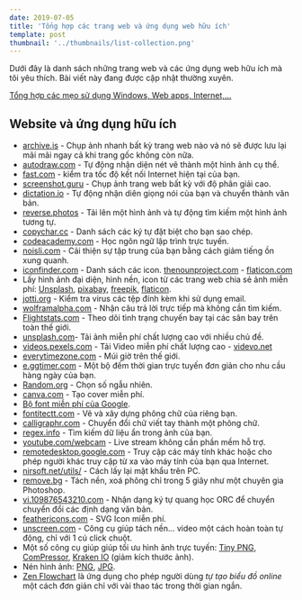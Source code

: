 ```yaml
---
date: 2019-07-05
title: 'Tổng hợp các trang web và ứng dụng web hữu ích'
template: post
thumbnail: '../thumbnails/list-collection.png'
---
```


Dưới đây là danh sách những trang web và các ứng dụng web hữu ích mà tôi yêu thích. <span class="green">Bài viết này đang được cập nhật thường xuyên</span>.

[<i class="fas fa-chevron-right"></i> Tổng hợp các mẹo sử dụng Windows, Web apps, Internet,...](/thu-thuat/)

## Website và ứng dụng hữu ích

<div class="two-columns-list">
<ul>
<li><a href="https://archive.is/" rel="noopener noreferrer" target="_blank">archive.is</a> - Chụp ảnh nhanh bất kỳ trang web nào và nó sẽ được lưu lại mãi mãi ngay cả khi trang gốc không còn nữa.</li>
<li><a href="https://www.autodraw.com/" rel="noopener noreferrer" target="_blank">autodraw.com</a> - Tự động nhận diện nét vẽ thành một hình ảnh cụ thể.</li>
<li><a href="https://fahttps://archive.is/st.com/en/" rel="noopener noreferrer" target="_blank">fast.com</a> - kiểm tra tốc độ kết nối Internet hiện tại của bạn.</li>
<li><a href="https://screenshot.guru/" rel="noopener noreferrer" target="_blank">screenshot.guru</a> - Chụp ảnh trang web bất kỳ với độ phân giải cao.</li>
<li><a href="https://dictation.io/?_ga=2.214868567.1782184413.1565073517-1753453193.1514572308" rel="noopener noreferrer" target="_blank">dictation.io</a> - Tự động nhận diên giọng nói của bạn và chuyển thành văn bản.</li>
<li><a href="reverse.photos" rel="noopener noreferrer" target="_blank">reverse.photos</a> - Tải lên một hình ảnh và tự động tìm kiếm một hình ảnh tương tự.</li>
<li><a href="http://copychar.cc/" rel="noopener noreferrer" target="_blank">copychar.cc</a> - Danh sách các ký tự đặt biệt cho bạn sao chép.</li>
<li><a href="http://codeacademy.com/" rel="noopener noreferrer" target="_blank">codeacademy.com</a> - Học ngôn ngữ lập trình trực tuyến.</li>
<li><a href="https://www.noisli.com/" rel="noopener noreferrer" target="_blank">noisli.com</a> - Cải thiện sự tập trung của bạn bằng cách giảm tiếng ồn xung quanh.</li>
<li><a href="http://www.iconfinder.com/" rel="noopener noreferrer" target="_blank">iconfinder.com</a> - Danh sách các icon. <a href="https://thenounproject.com/" rel="noopener noreferrer" target="_blank">thenounproject.com</a> - <a href="https://www.flaticon.com/" rel="noopener noreferrer" target="_blank">flaticon.com</a></li>
<li>Lấy hình ảnh đại diện, hình nền, icon từ các trang web chia sẻ ảnh miễn phí: <a href="https://unsplash.com/" rel="noopener noreferrer" target="_blank">Unsplash</a>, <a href="https://pixabay.com/" rel="noopener noreferrer" target="_blank">pixabay</a>, <a href="https://www.freepik.com/" rel="noopener noreferrer" target="_blank">freepik</a>, <a href="https://www.flaticon.com/" rel="noopener noreferrer" target="_blank">flaticon</a>.</li>
<li><a href="http://virusscan.jotti.org/en" rel="noopener noreferrer" target="_blank">jotti.org</a> - Kiểm tra virus các tệp đính kèm khi sử dụng email.</li>
<li><a href="http://wolframalpha.com/" rel="noopener noreferrer" target="_blank">wolframalpha.com</a> - Nhận câu trả lời trực tiếp mà không cần tìm kiếm.</li>
<li><a href="http://www.flightstats.com/" rel="noopener noreferrer" target="_blank">Flightstats.com</a> - Theo dõi tình trạng chuyến bay tại các sân bay trên toàn thế giới.</li>
<li><a href="https://unsplash.com/" rel="noopener noreferrer" target="_blank">unsplash.com</a>- Tải ảnh miễn phí chất lượng cao với nhiều chủ đề.</li>
<li><a href="https://videos.pexels.com/" rel="noopener noreferrer" target="_blank">videos.pexels.com</a> - Tải Video miễn phí chất lượng cao - <a href="https://www.videvo.net/" rel="noopener noreferrer" target="_blank">videvo.net</a></li>
<li><a href="http://everytimezone.com/" rel="noopener noreferrer" target="_blank">everytimezone.com</a> - Múi giờ trên thế giới.</li>
<li><a href="http://e.ggtimer.com/" rel="noopener noreferrer" target="_blank">e.ggtimer.com</a> - Một bộ đếm thời gian trực tuyến đơn giản cho nhu cầu hàng ngày của bạn.</li>
<li><a href="http://www.random.org/" rel="noopener noreferrer" target="_blank">Random.org</a> - Chọn số ngẫu nhiên.</li>
<li><a href="https://www.canva.com/" rel="noopener noreferrer" target="_blank">canva.com</a> - Tạo cover miễn phí.</li>
<li><a href="http://fonts.google.com/" rel="noopener noreferrer" target="_blank">Bộ font miễn phí của Google</a>.</li>
<li><a href="https://fontstruct.com" rel="noopener noreferrer" target="_blank">fontitectt.com</a> - Vẽ và xây dựng phông chữ của riêng bạn.</li>
<li><a href="https://www.calligraphr.com/en/" rel="noopener noreferrer" target="_blank">calligraphr.com</a> - Chuyển đổi chữ viết tay thành một phông chữ.</li>
<li><a href="http://exif.regex.info/" rel="noopener noreferrer" target="_blank">regex.info</a> - Tìm kiếm dữ liệu ẩn trong ảnh của bạn.</li>
<li><a href="https://www.youtube.com/webcam" rel="noopener noreferrer" target="_blank">youtube.com/webcam</a> - Live stream không cần phần mềm hỗ trợ.</li>
<li><a href="https://remotedesktop.google.com/" rel="noopener noreferrer" target="_blank">remotedesktop.google.com</a> - Truy cập các máy tính khác hoặc cho phép người khác truy cập từ xa vào máy tính của bạn qua Internet.</li>
<li><a href="http://www.nirsoft.net/utils/" rel="noopener noreferrer" target="_blank">nirsoft.net/utils/</a> - Cách lấy lại mật khẩu trên PC.</li>
<li><a href="https://remove.bg/" rel="noopener noreferrer" target="_blank">remove.bg</a> - Tách nền, xoá phông chỉ trong 5 giây như một chuyên gia Photoshop.</li>
<li><a href="https://vi.109876543210.com/" rel="noopener noreferrer" target="_blank">vi.109876543210.com</a> - Nhận dạng ký tự quang học ORC để chuyển chuyển đổi các định dạng văn bản.</li>
<li><a href="https://feathericons.com/" rel="noopener noreferrer" target="_blank">feathericons.com</a> - SVG Icon miễn phí.</li>
<li><a href="https://www.unscreen.com/" rel="noopener noreferrer" target="_blank">unscreen.com</a> - Công cụ giúp tách nền... video một cách hoàn toàn tự động, chỉ với 1 cú click chuột.</li>
<li>Một số công cụ giúp giúp tối ưu hình ảnh trực tuyến: <a href="https://tinypng.com/" rel="noopener noreferrer" target="_blank">Tiny PNG</a>, <a href="https://compressor.io/compress" rel="noopener noreferrer" target="_blank">ComPressor</a>, <a href="https://kraken.io/web-interface" rel="noopener noreferrer" target="_blank">Kraken IO</a> (giảm kích thước ảnh).</li>
<li>Nén hình ảnh: <a href="https://compresspng.com/" rel="noopener noreferrer" target="_blank">PNG</a>, <a href="https://compressjpeg.com/" rel="noopener noreferrer" target="_blank">JPG</a>.</li>
<li><a href="https://www.zenflowchart.com/" rel="noopener noreferrer" target="_blank">Zen Flowchart</a> là ứng dụng cho phép người dùng <em>tự tạo biểu đồ online</em> một cách đơn giản chỉ với vài thao tác trong thời gian ngắn.</li>
</ul>
</div>















